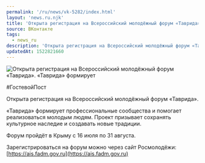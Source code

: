 ```yaml
---
permalink: '/ru/news/vk-5282/index.html'
layout: 'news.ru.njk'
title: 'Открыта регистрация на Всероссийский молодёжный форум «Таврида»'
source: ВКонтакте
tags:
  - news_ru
description: 'Открыта регистрация на Всероссийский молодёжный форум «Таврида»'
updatedAt: 1522821660
---
```

![Открыта регистрация на Всероссийский молодёжный форум «Таврида». «Таврида» формирует](https://sun9-19.userapi.com/impf/c830708/v830708456/c04df/mDyKWDDqysE.jpg?size=1200x857&quality=96&proxy=1&sign=2876f646f7907831f1598a7ded07d9ec&c_uniq_tag=Zi0W1ABNGKqGOM3tWrAoSDEXWhJCDOvQcI8qoDe_v64&type=album)

#ГостевойПост

Открыта регистрация на Всероссийский молодёжный форум «Таврида».

«Таврида» формирует профессиональные сообщества и помогает реализоваться молодым людям. Проект призывает сохранять культурное наследие и создавать новые традиции.

Форум пройдёт в Крыму с 16 июля по 31 августа.

Зарегистрироваться на форум можно через сайт Росмолодёжи: [https://ais.fadm.gov.ru](https://ais.fadm.gov.ru)

